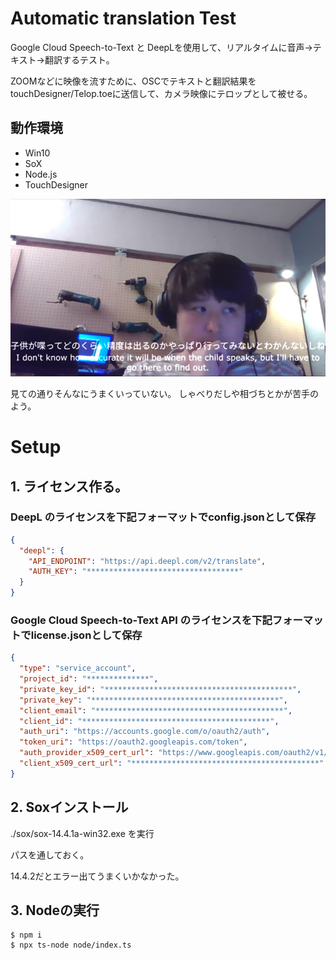 # Automatic translation Test

Google Cloud Speech-to-Text と DeepLを使用して、リアルタイムに音声→テキスト→翻訳するテスト。

ZOOMなどに映像を流すために、OSCでテキストと翻訳結果をtouchDesigner/Telop.toeに送信して、カメラ映像にテロップとして被せる。



## 動作環境
* Win10
* SoX
* Node.js
* TouchDesigner




![Capture](./sttcap.jpg)


見ての通りそんなにうまくいっていない。
しゃべりだしや相づちとかが苦手のよう。

# Setup

## 1. ライセンス作る。

### DeepL のライセンスを下記フォーマットでconfig.jsonとして保存
```config.json
{
  "deepl": {
    "API_ENDPOINT": "https://api.deepl.com/v2/translate",
    "AUTH_KEY": "**********************************"
  }
}
```


### Google Cloud Speech-to-Text API のライセンスを下記フォーマットでlicense.jsonとして保存
```license.json
{
  "type": "service_account",
  "project_id": "**************",
  "private_key_id": "******************************************",
  "private_key": "******************************************",
  "client_email": "******************************************",
  "client_id": "******************************************",
  "auth_uri": "https://accounts.google.com/o/oauth2/auth",
  "token_uri": "https://oauth2.googleapis.com/token",
  "auth_provider_x509_cert_url": "https://www.googleapis.com/oauth2/v1/certs",
  "client_x509_cert_url": "******************************************"
}
```

## 2. Soxインストール
./sox/sox-14.4.1a-win32.exe を実行

パスを通しておく。

14.4.2だとエラー出てうまくいかなかった。

## 3. Nodeの実行
```angular2html
$ npm i
$ npx ts-node node/index.ts
```
